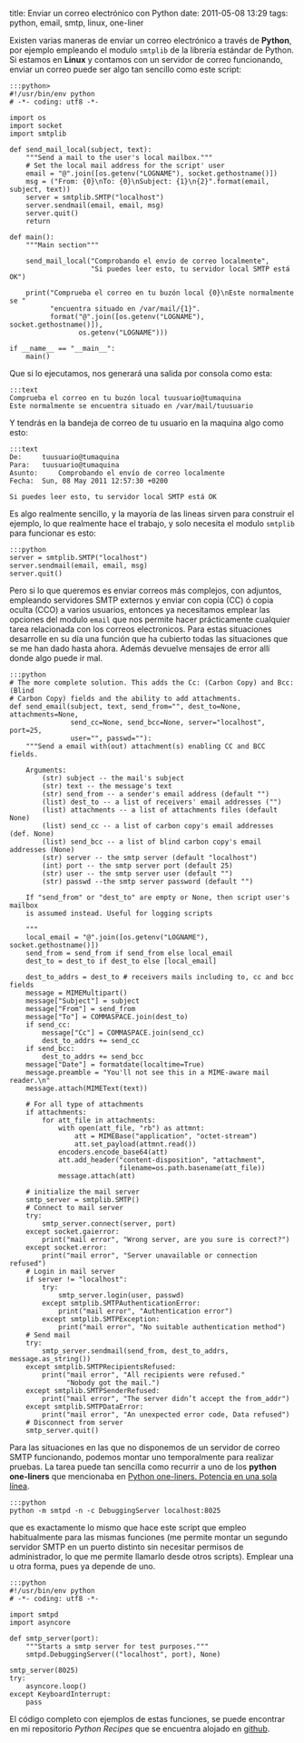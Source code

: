 title: Enviar un correo electrónico con Python
date: 2011-05-08 13:29
tags: python, email, smtp, linux, one-liner

Existen varias maneras de enviar un correo electrónico a través de **Python**, 
por ejemplo empleando el modulo `smtplib` de la librería estándar de Python. Si 
estamos en **Linux** y contamos con un servidor de correo funcionando, enviar un
 correo puede ser algo tan sencillo como este script:

    :::python>
    #!/usr/bin/env python
    # -*- coding: utf8 -*-

    import os
    import socket
    import smtplib

    def send_mail_local(subject, text):
        """Send a mail to the user's local mailbox."""
        # Set the local mail address for the script' user
        email = "@".join([os.getenv("LOGNAME"), socket.gethostname()])
        msg = ("From: {0}\nTo: {0}\nSubject: {1}\n{2}".format(email, subject, text))
        server = smtplib.SMTP("localhost")
        server.sendmail(email, email, msg)
        server.quit()
        return

    def main():
        """Main section"""

        send_mail_local("Comprobando el envío de correo localmente",
                        "Si puedes leer esto, tu servidor local SMTP está OK")

        print("Comprueba el correo en tu buzón local {0}\nEste normalmente se "
              "encuentra situado en /var/mail/{1}".
              format("@".join([os.getenv("LOGNAME"), socket.gethostname()]),
                     os.getenv("LOGNAME")))

    if __name__ == "__main__":
        main()


Que si lo ejecutamos, nos generará una salida por consola como esta:

    :::text
    Comprueba el correo en tu buzón local tuusuario@tumaquina
    Este normalmente se encuentra situado en /var/mail/tuusuario


Y tendrás en la bandeja de correo de tu usuario en la maquina algo como esto:

    :::text
    De: 	tuusuario@tumaquina
    Para: 	tuusuario@tumaquina
    Asunto: 	Comprobando el envío de correo localmente
    Fecha: 	Sun, 08 May 2011 12:57:30 +0200

    Si puedes leer esto, tu servidor local SMTP está OK


Es algo realmente sencillo, y la mayoría de las lineas sirven para construir el 
ejemplo, lo que realmente hace el trabajo, y solo necesita el modulo `smtplib` 
para funcionar es esto:

    :::python
    server = smtplib.SMTP("localhost")
    server.sendmail(email, email, msg)
    server.quit()


Pero si lo que queremos es enviar correos más complejos, con adjuntos, empleando 
servidores SMTP externos y enviar con copia (CC) ó copia oculta (CCO) a varios 
usuarios, entonces ya necesitamos emplear las opciones del modulo `email` que 
nos permite hacer prácticamente cualquier tarea relacionada con los correos 
electronicos. Para estas situaciones desarrolle en su día una función que ha 
cubierto todas las situaciones que se me han dado hasta ahora. Además devuelve 
mensajes de error allí donde algo puede ir mal.

    :::python
    # The more complete solution. This adds the Cc: (Carbon Copy) and Bcc: (Blind 
    # Carbon Copy) fields and the ability to add attachments. 
    def send_email(subject, text, send_from="", dest_to=None, attachments=None,
                   send_cc=None, send_bcc=None, server="localhost", port=25,
                   user="", passwd=""):
        """Send a email with(out) attachment(s) enabling CC and BCC fields.

        Arguments:
            (str) subject -- the mail's subject
            (str) text -- the message's text
            (str) send_from -- a sender's email address (default "")
            (list) dest_to -- a list of receivers' email addresses ("")
            (list) attachments -- a list of attachments files (default None)
            (list) send_cc -- a list of carbon copy's email addresses (def. None)
            (list) send_bcc -- a list of blind carbon copy's email addresses (None)
            (str) server -- the smtp server (default "localhost")
            (int) port -- the smtp server port (default 25)
            (str) user -- the smtp server user (default "")
            (str) passwd --the smtp server password (default "")

        If "send_from" or "dest_to" are empty or None, then script user's mailbox 
        is assumed instead. Useful for logging scripts

        """
        local_email = "@".join([os.getenv("LOGNAME"), socket.gethostname()])
        send_from = send_from if send_from else local_email
        dest_to = dest_to if dest_to else [local_email]

        dest_to_addrs = dest_to # receivers mails including to, cc and bcc fields
        message = MIMEMultipart()
        message["Subject"] = subject
        message["From"] = send_from
        message["To"] = COMMASPACE.join(dest_to)
        if send_cc:
            message["Cc"] = COMMASPACE.join(send_cc)
            dest_to_addrs += send_cc
        if send_bcc:
            dest_to_addrs += send_bcc
        message["Date"] = formatdate(localtime=True)
        message.preamble = "You'll not see this in a MIME-aware mail reader.\n"
        message.attach(MIMEText(text))

        # For all type of attachments
        if attachments:
            for att_file in attachments:
                with open(att_file, "rb") as attmnt:
                    att = MIMEBase("application", "octet-stream")
                    att.set_payload(attmnt.read())
                encoders.encode_base64(att)
                att.add_header("content-disposition", "attachment",
                               filename=os.path.basename(att_file))
                message.attach(att)

        # initialize the mail server
        smtp_server = smtplib.SMTP()
        # Connect to mail server
        try:
            smtp_server.connect(server, port)
        except socket.gaierror:
            print("mail error", "Wrong server, are you sure is correct?")
        except socket.error:
            print("mail error", "Server unavailable or connection refused")
        # Login in mail server
        if server != "localhost":
            try:
                smtp_server.login(user, passwd)
            except smtplib.SMTPAuthenticationError:
                print("mail error", "Authentication error")
            except smtplib.SMTPException:
                print("mail error", "No suitable authentication method")
        # Send mail
        try:
            smtp_server.sendmail(send_from, dest_to_addrs, message.as_string())
        except smtplib.SMTPRecipientsRefused:
            print("mail error", "All recipients were refused."
                  "Nobody got the mail.")
        except smtplib.SMTPSenderRefused:
            print("mail error", "The server didn’t accept the from_addr")
        except smtplib.SMTPDataError:
            print("mail error", "An unexpected error code, Data refused")
        # Disconnect from server
        smtp_server.quit()


Para las situaciones en las que no disponemos de un servidor de correo SMTP 
funcionando, podemos montar uno temporalmente para realizar pruebas. La tarea 
puede tan sencilla como recurrir a uno de los **python one-liners** que 
mencionaba en [Python one-liners. Potencia en una sola línea](http://joedicastro.com/python_one_liners_potencia_en_una_sola_linea).

    :::python
    python -m smtpd -n -c DebuggingServer localhost:8025


que es  exactamente lo mismo que hace este script que empleo habitualmente para 
las mismas funciones (me permite montar un segundo servidor SMTP en un puerto 
distinto sin necesitar permisos de administrador, lo que me permite llamarlo 
desde otros scripts). Emplear una u otra forma, pues ya depende de uno.

    :::python
    #!/usr/bin/env python
    # -*- coding: utf8 -*-

    import smtpd
    import asyncore

    def smtp_server(port):
        """Starts a smtp server for test purposes."""
        smtpd.DebuggingServer(("localhost", port), None)

    smtp_server(8025)
    try:
        asyncore.loop()
    except KeyboardInterrupt:
        pass


El código completo con ejemplos de estas funciones, se puede encontrar en mi 
repositorio *Python Recipes* que se encuentra alojado en [github][gh].

  [gh]: http://github.com/joedicastro/python-recipes
  
